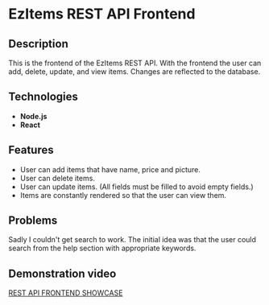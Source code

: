# EzItems REST API Frontend

## Description

This is the frontend of the EzItems REST API. With the frontend the user
can add, delete, update, and view items. Changes are reflected to the database.

## Technologies

- **Node.js**
- **React**

## Features

- User can add items that have name, price and picture.
- User can delete items.
- User can update items. (All fields must be filled to avoid empty fields.)
- Items are constantly rendered so that the user can view them.

## Problems

Sadly I couldn't get search to work. The initial idea was
that the user could search from the help section with appropriate keywords.

## Demonstration video

[REST API FRONTEND SHOWCASE](https://www.youtube.com/watch?v=48ZMRh564wI&ab_channel=JoniJansson)


